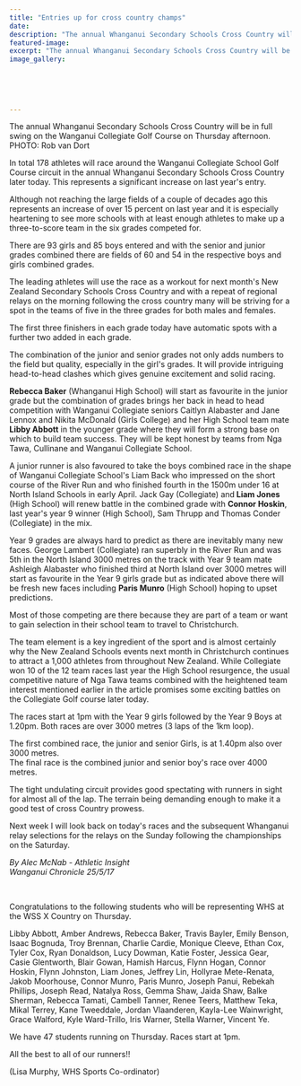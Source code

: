 ```yaml
---
title: "Entries up for cross country champs"
date: 
description: "The annual Whanganui Secondary Schools Cross Country will be in full swing on the Wanganui Collegiate Golf Course on Thursday afternoon..."
featured-image: 
excerpt: "The annual Whanganui Secondary Schools Cross Country will be in full swing on the Wanganui Collegiate Golf Course on Thursday afternoon."
image_gallery:
	
	
	
	
	
---
```


<p><span>The annual Whanganui Secondary Schools Cross Country will be in full swing on the Wanganui Collegiate Golf Course on Thursday afternoon. <br />PHOTO: Rob van Dort</span></p>
<p>In total 178 athletes will race around the Wanganui Collegiate School Golf Course circuit in the annual Whanganui Secondary Schools Cross Country later today. This represents a significant increase on last year's entry.</p>
<p>Although not reaching the large fields of a couple of decades ago this represents an increase of over 15 percent on last year and it is especially heartening to see more schools with at least enough athletes to make up a three-to-score team in the six grades competed for.</p>
<p>There are 93 girls and 85 boys entered and with the senior and junior grades combined there are fields of 60 and 54 in the respective boys and girls combined grades.</p>
<p>The leading athletes will use the race as a workout for next month's New Zealand Secondary Schools Cross Country and with a repeat of regional relays on the morning following the cross country many will be striving for a spot in the teams of five in the three grades for both males and females.</p>
<p>The first three finishers in each grade today have automatic spots with a further two added in each grade.</p>
<p>The combination of the junior and senior grades not only adds numbers to the field but quality, especially in the girl's grades. It will provide intriguing head-to-head clashes which gives genuine excitement and solid racing.</p>
<p><strong>Rebecca Baker</strong> (Whanganui High School) will start as favourite in the junior grade but the combination of grades brings her back in head to head competition with Wanganui Collegiate seniors Caitlyn Alabaster and Jane Lennox and Nikita McDonald (Girls College) and her High School team mate <strong>Libby Abbott</strong> in the younger grade where they will form a strong base on which to build team success. They will be kept honest by teams from Nga Tawa, Cullinane and Wanganui Collegiate School.</p>
<p>A junior runner is also favoured to take the boys combined race in the shape of Wanganui Collegiate School's Liam Back who impressed on the short course of the River Run and who finished fourth in the 1500m under 16 at North Island Schools in early April. Jack Gay (Collegiate) and<strong> Liam Jones</strong> (High School) will renew battle in the combined grade with <strong>Connor Hoskin</strong>, last year's year 9 winner (High School), Sam Thrupp and Thomas Conder (Collegiate) in the mix.&nbsp;</p>
<p>Year 9 grades are always hard to predict as there are inevitably many new faces. George Lambert (Collegiate) ran superbly in the River Run and was 5th in the North Island 3000 metres on the track with Year 9 team mate Ashleigh Alabaster who finished third at North Island over 3000 metres will start as favourite in the Year 9 girls grade but as indicated above there will be fresh new faces including <strong>Paris Munro</strong> (High School) hoping to upset predictions.</p>
<p>Most of those competing are there because they are part of a team or want to gain selection in their school team to travel to Christchurch.</p>
<p>The team element is a key ingredient of the sport and is almost certainly why the New Zealand Schools events next month in Christchurch continues to attract a 1,000 athletes from throughout New Zealand. While Collegiate won 10 of the 12 team races last year the High School resurgence, the usual competitive nature of Nga Tawa teams combined with the heightened team interest mentioned earlier in the article promises some exciting battles on the Collegiate Golf course later today.</p>
<p>The races start at 1pm with the Year 9 girls followed by the Year 9 Boys at 1.20pm. Both races are over 3000 metres (3 laps of the 1km loop).</p>
<p>The first combined race, the junior and senior Girls, is at 1.40pm also over 3000 metres.&nbsp;<br />The final race is the combined junior and senior boy's race over 4000 metres.</p>
<p>The tight undulating circuit provides good spectating with runners in sight for almost all of the lap. The terrain being demanding enough to make it a good test of cross Country prowess.</p>
<p>Next week I will look back on today's races and the subsequent Whanganui relay selections for the relays on the Sunday following the championships on the Saturday.</p>
<p class="clear syndicator"><em>By Alec McNab - Athletic Insight</em><br /><em>Wanganui Chronicle 25/5/17</em></p>
<p class="clear syndicator"><em><br /></em></p>
<p>Congratulations to the following students who will be representing WHS at the WSS X Country on Thursday.</p>
<p>Libby Abbott, Amber Andrews, Rebecca Baker, Travis Bayler, Emily Benson, Isaac Bognuda, Troy Brennan, Charlie Cardie, Monique Cleeve, Ethan Cox, Tyler Cox, Ryan Donaldson, Lucy Dowman, Katie Foster, Jessica Gear, Casie Glentworth, Blair Gowan, Hamish Harcus, Flynn Hogan, Connor Hoskin, Flynn Johnst<span class="text_exposed_show">on, Liam Jones, Jeffrey Lin, Hollyrae Mete-Renata, Jakob Moorhouse, Connor Munro, Paris Munro, Joseph Panui, Rebekah Phillips, Joseph Read, Natalya Ross, Gemma Shaw, Jaida Shaw, Balke Sherman, Rebecca Tamati, Cambell Tanner, Renee Teers, Matthew Teka, Mikal Terrey, Kane Tweeddale, Jordan Vlaanderen, Kayla-Lee Wainwright, Grace Walford, Kyle Ward-Trillo, Iris Warner, Stella Warner, Vincent Ye.</span></p>
<div class="text_exposed_show">
<p>We have 47 students running on Thursday. Races start at 1pm.</p>
<p>All the best to all of our runners!!</p>
</div>
<p class="clear syndicator">(Lisa Murphy, WHS Sports Co-ordinator)</p>

